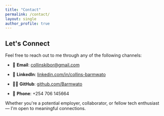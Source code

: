 ```yaml
---
title: "Contact"
permalink: /contact/
layout: single
author_profile: true
---
```


## Let's Connect

Feel free to reach out to me through any of the following channels:

- 📧 **Email**: [collinskibor@gmail.com](mailto:collinskibor@gmail.com)
- 💼 **LinkedIn**: [linkedin.com/in/collins-barmwato](https://www.linkedin.com/in/collins-barmwato)
- 🧑‍💻 **GitHub**: [github.com/Barmwato](https://github.com/Barmwato)

- 📱 **Phone**: +254 706 145664

Whether you're a potential employer, collaborator, or fellow tech enthusiast — I'm open to meaningful connections.
